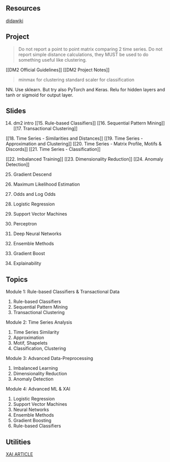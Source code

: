 ## Resources
[didawiki](http://didawiki.di.unipi.it/doku.php/dm/start)

## Project
> Do not report a point to point matrix comparing 2 time series.
> Do not report simple distance calculations, they MUST be used to do something useful like clustering.

[[DM2 Official Guidelines]]
[[DM2 Project Notes]]

> minmax for clustering
> standard scaler for classification

NN.
Use sklearn. But try also PyTorch and Keras.
Relu for hidden layers and tanh or sigmoid for output layer.

## Slides
14. dm2 intro
[[15. Rule-based Classifiers]]
[[16. Sequential Pattern Mining]]
[[17. Transactional Clustering]]

[[18. Time Series - Similarities and Distances]]
[[19. Time Series - Approximation and Clustering]]
[[20. Time Series - Matrix Profile, Motifs & Discords]]
[[21. Time Series - Classification]]

[[22. Imbalanced Training]]
[[23. Dimensionality Reduction]]
[[24. Anomaly Detection]]

25. Gradient Descend
26. Maximum Likelihood Estimation
27. Odds and Log Odds

28. Logistic Regression
29. Support Vector Machines
30. Perceptron
31. Deep Neural Networks
32. Ensemble Methods
33. Gradient Boost
34. Explainability


## Topics
Module 1: Rule-based Classifiers & Transactional Data
1. Rule-based Classifiers
2. Sequential Pattern Mining
3. Transactional Clustering

Module 2: Time Series Analysis
1. Time Series Similarity
2. Approximation
3. Motif, Shapelets
4. Classification, Clustering

Module 3: Advanced Data-Preprocessing
1. Imbalanced Learning
2. Dimensionality Reduction
3. Anomaly Detection

Module 4: Advanced ML & XAI
1. Logistic Regression
2. Support Vector Machines
3. Neural Networks
4. Ensemble Methods
5. Gradient Boosting
6. Rule-based Classifiers

## Utilities
[XAI ARTICLE](https://arxiv.org/abs/1802.01933)







